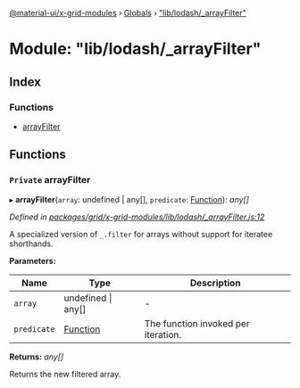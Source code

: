 [@material-ui/x-grid-modules](../README.md) › [Globals](../globals.md) › ["lib/lodash/_arrayFilter"](_lib_lodash__arrayfilter_.md)

# Module: "lib/lodash/_arrayFilter"

## Index

### Functions

* [arrayFilter](_lib_lodash__arrayfilter_.md#private-arrayfilter)

## Functions

### `Private` arrayFilter

▸ **arrayFilter**(`array`: undefined | any[], `predicate`: [Function](../interfaces/_src_utils_utils_.debouncedfunction.md#function)): *any[]*

*Defined in [packages/grid/x-grid-modules/lib/lodash/_arrayFilter.js:12](https://github.com/mui-org/material-ui-x/blob/a679779/packages/grid/x-grid-modules/lib/lodash/_arrayFilter.js#L12)*

A specialized version of `_.filter` for arrays without support for
iteratee shorthands.

**Parameters:**

Name | Type | Description |
------ | ------ | ------ |
`array` | undefined &#124; any[] | - |
`predicate` | [Function](../interfaces/_src_utils_utils_.debouncedfunction.md#function) | The function invoked per iteration. |

**Returns:** *any[]*

Returns the new filtered array.
